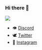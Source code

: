 ### Hi there 👋

<img src="https://github-readme-stats.vercel.app/api?username=rayaneqlf&&show_icons=true&title_color=00FF00&icon_color=0000FF&text_color=daf7dc&bg_color=000000">

- 👁 [Discord](https://discord.gg/zep)
- 🕊 [Twitter](https://twitter.com/rayaneuh212)
- 📸 [Instagram](https://instagram.com/rayanee.detp)
